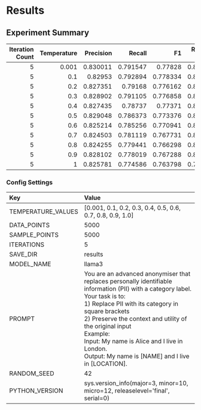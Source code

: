 # Results
                                                                                                                                                                   
## Experiment Summary
|   Iteration Count |   Temperature |   Precision |   Recall |       F1 |   ROUGE-1 |   ROUGE-2 |   ROUGE-L |
|------------------:|--------------:|------------:|---------:|---------:|----------:|----------:|----------:|
|                 5 |         0.001 |    0.830011 | 0.791547 | 0.77828  |  0.828458 |  0.768862 |  0.824072 |
|                 5 |         0.1   |    0.82953  | 0.792894 | 0.778334 |  0.828432 |  0.768596 |  0.823844 |
|                 5 |         0.2   |    0.827351 | 0.79168  | 0.776162 |  0.827127 |  0.767155 |  0.822583 |
|                 5 |         0.3   |    0.828902 | 0.791105 | 0.776858 |  0.825389 |  0.764587 |  0.82076  |
|                 5 |         0.4   |    0.827435 | 0.78737  | 0.77371  |  0.821502 |  0.759777 |  0.816772 |
|                 5 |         0.5   |    0.829048 | 0.786373 | 0.773376 |  0.816493 |  0.754064 |  0.811698 |
|                 5 |         0.6   |    0.825214 | 0.785256 | 0.770941 |  0.813377 |  0.750098 |  0.808424 |
|                 5 |         0.7   |    0.824503 | 0.781119 | 0.767731 |  0.808945 |  0.744613 |  0.803903 |
|                 5 |         0.8   |    0.824255 | 0.779441 | 0.766298 |  0.803845 |  0.738022 |  0.7985   |
|                 5 |         0.9   |    0.828102 | 0.778019 | 0.767288 |  0.803399 |  0.736472 |  0.797888 |
|                 5 |         1     |    0.825781 | 0.774586 | 0.763798 |  0.797459 |  0.729864 |  0.79179  |

### Config Settings
| Key                | Value                                                                                                                                                                                                                                                                                                                                                                  |
|:-------------------|:-----------------------------------------------------------------------------------------------------------------------------------------------------------------------------------------------------------------------------------------------------------------------------------------------------------------------------------------------------------------------|
| TEMPERATURE_VALUES | [0.001, 0.1, 0.2, 0.3, 0.4, 0.5, 0.6, 0.7, 0.8, 0.9, 1.0]                                                                                                                                                                                                                                                                                                              |
| DATA_POINTS        | 5000                                                                                                                                                                                                                                                                                                                                                                   |
| SAMPLE_POINTS      | 5000                                                                                                                                                                                                                                                                                                                                                                   |
| ITERATIONS         | 5                                                                                                                                                                                                                                                                                                                                                                      |
| SAVE_DIR           | results                                                                                                                                                                                                                                                                                                                                                                |
| MODEL_NAME         | llama3                                                                                                                                                                                                                                                                                                                                                                 |
| PROMPT             | You are an advanced anonymiser that replaces personally identifiable information (PII) with a category label. Your task is to:<br>1) Replace PII with its category in square brackets<br>2) Preserve the context and utility of the original input<br>Example:<br>Input: My name is Alice and I live in London.<br>Output: My name is [NAME] and I live in [LOCATION]. |
| RANDOM_SEED        | 42                                                                                                                                                                                                                                                                                                                                                                     |
| PYTHON_VERSION     | sys.version_info(major=3, minor=10, micro=12, releaselevel='final', serial=0)                                                                                                                                                                                                                                                                                          |
